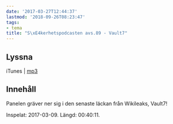 ```yaml
---
date: '2017-03-27T12:44:37'
lastmod: '2018-09-26T08:23:47'
tags:
- tema
title: "S\xE4kerhetspodcasten avs.89 - Vault7"
---
```

## Lyssna

iTunes \| [mp3](http://traffic.libsyn.com/sakerhetspodcasten/Sakerhetspodcasten_2017-03-09_Vault7.mp3)

## Innehåll

Panelen gräver ner sig i den senaste läckan från Wikileaks, Vault7!

Inspelat: 2017-03-09. Längd: 00:40:11.
